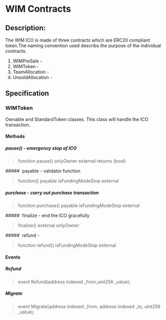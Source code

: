 # WIM Contracts

## Description:

The WIM ICO is made of three contracts which are ERC20 compliant token.The naming convention used describs the purpose of the individual contracts.

1) WIMPreSale -
2) WIMToken - 
3) TeamAllocation - 
4) UnsoldAllocation - 

## Specification
### WIMToken
  Ownable and StandardToken classes.
  This class will handle the ICO transaction.

#### Methods
##### pause() - emergency stop of ICO
> function pause() onlyOwner external returns (bool)

#####  payable - validator function
> function() payable isFundingModeStop external

##### purchase - carry out purchase transaction
> function purchase() payable isFundingModeStop external

#####  finalize - end the ICO gracefully 
> finalize() external onlyOwner

#####  refund - 
> function refund() isFundingModeStop external
 
#### Events
##### Refund
> event Refund(address indexed _from,uint256 _value);

##### Migrate
> event Migrate(address indexed _from, address indexed _to, uint256 _value);
